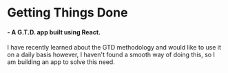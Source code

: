 # Getting Things Done
#### \- A G.T.D. app built using React.

I have recently learned about the GTD methodology and would like to use it on a daily basis however, I haven't found a smooth way of doing this, so I am building an app to solve this need.